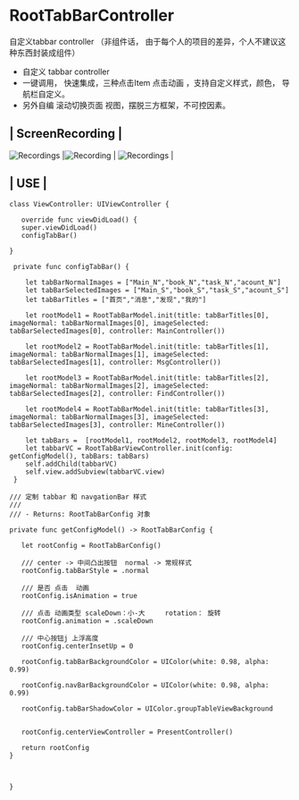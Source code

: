 # RootTabBarController
自定义tabbar controller （非组件话， 由于每个人的项目的差异，个人不建议这种东西封装成组件）
- 自定义 tabbar controller
- 一键调用， 快速集成，三种点击Item 点击动画 ，支持自定义样式，颜色， 导航栏自定义。
- 另外自编 滚动切换页面 视图，摆脱三方框架，不可控因素。

## | ScreenRecording  |

![Recordings](https://github.com/shiliujiejie/RootTabBarController/blob/master/rootTabbargif.gif) |![Recording](https://github.com/shiliujiejie/RootTabBarController/blob/master/ScreenRecording_Normal.gif) | ![Recordings](https://github.com/shiliujiejie/RootTabBarController/blob/master/ScreenRecording_center.gif) | 


## | USE  |

    class ViewController: UIViewController {

       override func viewDidLoad() {
       super.viewDidLoad()
       configTabBar()

    }

     private func configTabBar() {

        let tabBarNormalImages = ["Main_N","book_N","task_N","acount_N"]
        let tabBarSelectedImages = ["Main_S","book_S","task_S","acount_S"]
        let tabBarTitles = ["首页","消息","发现","我的"]
        
        let rootModel1 = RootTabBarModel.init(title: tabBarTitles[0], imageNormal: tabBarNormalImages[0], imageSelected: tabBarSelectedImages[0], controller: MainController())

        let rootModel2 = RootTabBarModel.init(title: tabBarTitles[1], imageNormal: tabBarNormalImages[1], imageSelected: tabBarSelectedImages[1], controller: MsgController())

        let rootModel3 = RootTabBarModel.init(title: tabBarTitles[2], imageNormal: tabBarNormalImages[2], imageSelected: tabBarSelectedImages[2], controller: FindController())

        let rootModel4 = RootTabBarModel.init(title: tabBarTitles[3], imageNormal: tabBarNormalImages[3], imageSelected: tabBarSelectedImages[3], controller: MineController())
        
        let tabBars =  [rootModel1, rootModel2, rootModel3, rootModel4]
        let tabbarVC = RootTabBarViewController.init(config: getConfigModel(), tabBars: tabBars)
        self.addChild(tabbarVC)
        self.view.addSubview(tabbarVC.view)
     }

    /// 定制 tabbar 和 navgationBar 样式
    ///
    /// - Returns: RootTabBarConfig 对象
    
    private func getConfigModel() -> RootTabBarConfig {
    
       let rootConfig = RootTabBarConfig()
       
       /// center -> 中间凸出按钮  normal -> 常规样式
       rootConfig.tabBarStyle = .normal
       
       /// 是否 点击  动画
       rootConfig.isAnimation = true
       
       /// 点击 动画类型 scaleDown：小-大     rotation： 旋转
       rootConfig.animation = .scaleDown
       
       /// 中心按钮j 上浮高度
       rootConfig.centerInsetUp = 0
       
       rootConfig.tabBarBackgroundColor = UIColor(white: 0.98, alpha: 0.99)
       
       rootConfig.navBarBackgroundColor = UIColor(white: 0.98, alpha: 0.99)
       
       rootConfig.tabBarShadowColor = UIColor.groupTableViewBackground
       
       
       rootConfig.centerViewController = PresentController()

       return rootConfig
    }



    }
